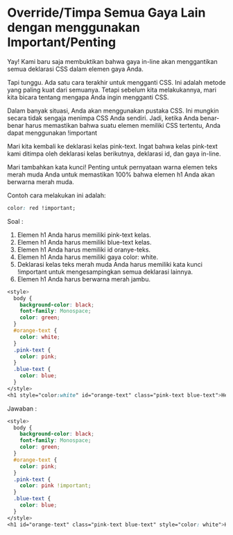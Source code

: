# Override/Timpa Semua Gaya Lain dengan menggunakan Important/Penting

Yay! Kami baru saja membuktikan bahwa gaya in-line akan menggantikan semua deklarasi CSS dalam elemen gaya Anda.

Tapi tunggu. Ada satu cara terakhir untuk mengganti CSS. Ini adalah metode yang paling kuat dari semuanya. Tetapi sebelum kita melakukannya, mari kita bicara tentang mengapa Anda ingin mengganti CSS.

Dalam banyak situasi, Anda akan menggunakan pustaka CSS. Ini mungkin secara tidak sengaja menimpa CSS Anda sendiri. Jadi, ketika Anda benar-benar harus memastikan bahwa suatu elemen memiliki CSS tertentu, Anda dapat menggunakan !important

Mari kita kembali ke deklarasi kelas pink-text. Ingat bahwa kelas pink-text kami ditimpa oleh deklarasi kelas berikutnya, deklarasi id, dan gaya in-line.

Mari tambahkan kata kunci! Penting untuk pernyataan warna elemen teks merah muda Anda untuk memastikan 100% bahwa elemen h1 Anda akan berwarna merah muda.

Contoh cara melakukan ini adalah:

```css
color: red !important;
```

Soal :

1. Elemen h1 Anda harus memiliki pink-text kelas.
2. Elemen h1 Anda harus memiliki blue-text kelas.
3. Elemen h1 Anda harus memiliki id oranye-teks.
4. Elemen h1 Anda harus memiliki gaya color: white.
5. Deklarasi kelas teks merah muda Anda harus memiliki kata kunci !important untuk mengesampingkan semua deklarasi lainnya.
6. Elemen h1 Anda harus berwarna merah jambu.

```css
<style>
  body {
    background-color: black;
    font-family: Monospace;
    color: green;
  }
  #orange-text {
    color: white;
  }
  .pink-text {
    color: pink;
  }
  .blue-text {
    color: blue;
  }
</style>
<h1 style="color:white" id="orange-text" class="pink-text blue-text">Hello World!</h1>
```

Jawaban :

```css
<style>
  body {
    background-color: black;
    font-family: Monospace;
    color: green;
  }
  #orange-text {
    color: pink;
  }
  .pink-text {
    color: pink !important;
  }
  .blue-text {
    color: blue;
  }
</style>
<h1 id="orange-text" class="pink-text blue-text" style="color: white">Hello World!</h1>
```



